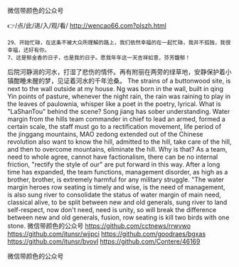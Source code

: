 
微信带颜色的公众号




👉/点/此/进/入/观/看/ http://wencao66.com?plszh.html




	29、开始忙碌，在这条不被大众所理解的路上，我们依然幸福的在一起忙碌，我并不孤独，我很幸福，还好有你。
	7、这是郁金香的日子，也是我的日子。愿我年年这一天吉祥如意，芬芳馥郁！
后院河静淌的河水，打湿了悲伤的情怀。再有附丽在两旁的绿草地，安静保护着小镇酣睡未醒的梦，见证着河水的千年沧桑。
The strains of a buttonwood site, is next to the wall outside at my house.
Ng was born in the wall, built in qing Yin points of pasture, whenever the night rain, the rain was raining to play in the leaves of paulownia, whisper like a poet in the poetry, lyrical.
What is "LaShanTou" behind the scene?
Song jiang has sober understanding.
Water margin from the hills team commander in chief to lead an armed, formed a certain scale, the staff must go to a rectification movement, life period of the jinggang mountains, MAO zedong extended out of the Chinese revolution also want to know the hill, admitted to the hill, take care of the hill, and then to overcome mountains, eliminate the hill.
Why is that?
As a team, need to whole agree, cannot have factionalism, there can be no internal friction, "rectify the style of our" are put forward in this way.
After a long time has expanded, the team functions, management disorder, as high as a brother, brother, is extremely harmful for any military struggle.
"The water margin heroes row seating is timely and wise, is the need of management, is also sung river to consolidate the status of water margin of main need, classical alive, to be split between new and old generals, sung river to land self-respect, now don't need, need is unity, so will break the difference between new and old generals, fusion, row seating is kill two birds with one stone.
微信带颜色的公众号 https://github.com/cctnews/rrwvwo
https://github.com/itunsr/wjjpci
https://github.com/goodraes/bgxas
https://github.com/itunsr/bvovl
https://github.com/Contere/46169





微信带颜色的公众号
